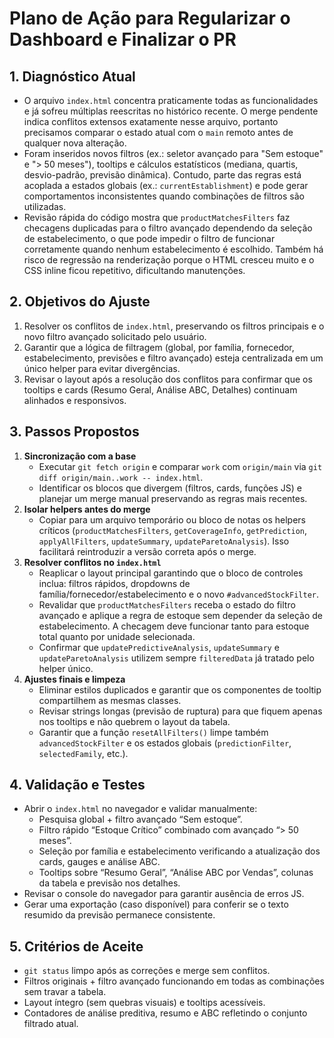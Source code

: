# Plano de Ação para Regularizar o Dashboard e Finalizar o PR

## 1. Diagnóstico Atual
- O arquivo `index.html` concentra praticamente todas as funcionalidades e já sofreu múltiplas reescritas no histórico recente. O merge pendente indica conflitos extensos exatamente nesse arquivo, portanto precisamos comparar o estado atual com o `main` remoto antes de qualquer nova alteração.
- Foram inseridos novos filtros (ex.: seletor avançado para "Sem estoque" e "> 50 meses"), tooltips e cálculos estatísticos (mediana, quartis, desvio-padrão, previsão dinâmica). Contudo, parte das regras está acoplada a estados globais (ex.: `currentEstablishment`) e pode gerar comportamentos inconsistentes quando combinações de filtros são utilizadas.
- Revisão rápida do código mostra que `productMatchesFilters` faz checagens duplicadas para o filtro avançado dependendo da seleção de estabelecimento, o que pode impedir o filtro de funcionar corretamente quando nenhum estabelecimento é escolhido. Também há risco de regressão na renderização porque o HTML cresceu muito e o CSS inline ficou repetitivo, dificultando manutenções.

## 2. Objetivos do Ajuste
1. Resolver os conflitos de `index.html`, preservando os filtros principais e o novo filtro avançado solicitado pelo usuário.
2. Garantir que a lógica de filtragem (global, por família, fornecedor, estabelecimento, previsões e filtro avançado) esteja centralizada em um único helper para evitar divergências.
3. Revisar o layout após a resolução dos conflitos para confirmar que os tooltips e cards (Resumo Geral, Análise ABC, Detalhes) continuam alinhados e responsivos.

## 3. Passos Propostos
1. **Sincronização com a base**
   - Executar `git fetch origin` e comparar `work` com `origin/main` via `git diff origin/main..work -- index.html`.
   - Identificar os blocos que divergem (filtros, cards, funções JS) e planejar um merge manual preservando as regras mais recentes.
2. **Isolar helpers antes do merge**
   - Copiar para um arquivo temporário ou bloco de notas os helpers críticos (`productMatchesFilters`, `getCoverageInfo`, `getPrediction`, `applyAllFilters`, `updateSummary`, `updateParetoAnalysis`). Isso facilitará reintroduzir a versão correta após o merge.
3. **Resolver conflitos no `index.html`**
   - Reaplicar o layout principal garantindo que o bloco de controles inclua: filtros rápidos, dropdowns de família/fornecedor/estabelecimento e o novo `#advancedStockFilter`.
   - Revalidar que `productMatchesFilters` receba o estado do filtro avançado e aplique a regra de estoque sem depender da seleção de estabelecimento. A checagem deve funcionar tanto para estoque total quanto por unidade selecionada.
   - Confirmar que `updatePredictiveAnalysis`, `updateSummary` e `updateParetoAnalysis` utilizem sempre `filteredData` já tratado pelo helper único.
4. **Ajustes finais e limpeza**
   - Eliminar estilos duplicados e garantir que os componentes de tooltip compartilhem as mesmas classes.
   - Revisar strings longas (previsão de ruptura) para que fiquem apenas nos tooltips e não quebrem o layout da tabela.
   - Garantir que a função `resetAllFilters()` limpe também `advancedStockFilter` e os estados globais (`predictionFilter`, `selectedFamily`, etc.).

## 4. Validação e Testes
- Abrir o `index.html` no navegador e validar manualmente:
  - Pesquisa global + filtro avançado “Sem estoque”.
  - Filtro rápido “Estoque Crítico” combinado com avançado “> 50 meses”.
  - Seleção por família e estabelecimento verificando a atualização dos cards, gauges e análise ABC.
  - Tooltips sobre “Resumo Geral”, “Análise ABC por Vendas”, colunas da tabela e previsão nos detalhes.
- Revisar o console do navegador para garantir ausência de erros JS.
- Gerar uma exportação (caso disponível) para conferir se o texto resumido da previsão permanece consistente.

## 5. Critérios de Aceite
- `git status` limpo após as correções e merge sem conflitos.
- Filtros originais + filtro avançado funcionando em todas as combinações sem travar a tabela.
- Layout íntegro (sem quebras visuais) e tooltips acessíveis.
- Contadores de análise preditiva, resumo e ABC refletindo o conjunto filtrado atual.
